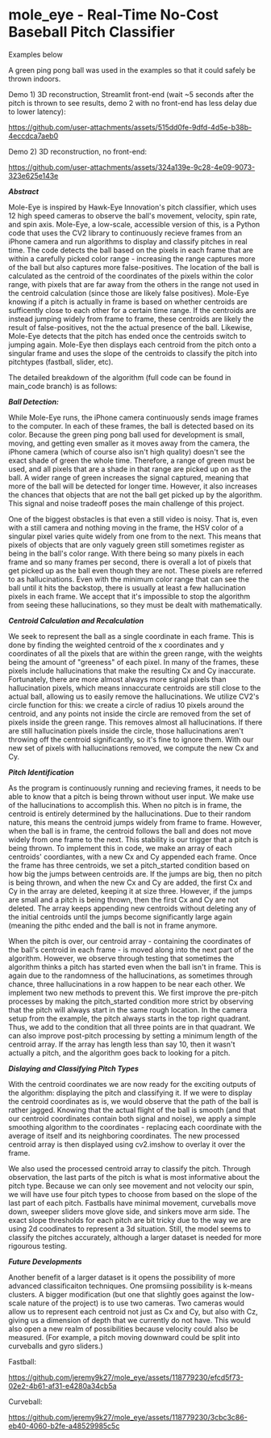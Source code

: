# mole_eye - Real-Time No-Cost Baseball Pitch Classifier

Examples below

A green ping pong ball was used in the examples so that it could safely be thrown indoors.

Demo 1) 3D reconstruction, Streamlit front-end (wait ~5 seconds after the pitch is thrown to see results, demo 2 with no front-end has less delay due to lower latency):

https://github.com/user-attachments/assets/515dd0fe-9dfd-4d5e-b38b-4eccdca7aeb0


Demo 2) 3D reconstruction, no front-end:

https://github.com/user-attachments/assets/324a139e-9c28-4e09-9073-323e625e143e




***Abstract***

Mole-Eye is inspired by Hawk-Eye Innovation's pitch classifier, which uses 12 high speed cameras to observe the ball's movement, velocity, spin rate, and spin axis. Mole-Eye, a low-scale, accessible version of this, is a Python code that uses the CV2 library to continuously recieve frames from an iPhone camera and run algorithms to display and classify pitches in real time. The code detects the ball based on the pixels in each frame that are within a carefully picked color range - increasing the range captures more of the ball but also captures more false-positives. The location of the ball is calculated as the centroid of the coordinates of the pixels within the color range, with pixels that are far away from the others in the range not used in the centroid calculation (since those are likely false positives). Mole-Eye knowing if a pitch is actually in frame is based on whether centroids are sufficently close to each other for a certain time range. If the centroids are instead jumping widely from frame to frame, these centroids are likely the result of false-positives, not the the actual presence of the ball. Likewise, Mole-Eye detects that the pitch has ended once the centroids switch to jumping again. Mole-Eye then displays each centroid from the pitch onto a singular frame and uses the slope of the centroids to classify the pitch into pitchtypes (fastball, slider, etc).



The detailed breakdown of the algorithm (full code can be found in main_code branch) is as follows:
 

***Ball Detection:***

While Mole-Eye runs, the iPhone camera continuously sends image frames to the computer. In each of these frames, the ball is detected based on its color. Because the green ping pong ball used for development is small, moving, and getting even smaller as it moves away from the camera, the iPhone camera (which of course also isn't high quality) doesn't see the exact shade of green the whole time. Therefore, a range of green must be used, and all pixels that are a shade in that range are picked up on as the ball. A wider range of green increases the signal captured, meaning that more of the ball will be detected for longer time. However, it also increases the chances that objects that are not the ball get picked up by the algorithm. This signal and noise tradeoff poses the main challenge of this project. 

One of the biggest obstacles is that even a still video is noisy. That is, even with a still camera and nothing moving in the frame, the HSV color of a singular pixel varies quite widely from one from to the next. This means that pixels of objects that are only vaguely green still sometimes register as being in the ball's color range. With there being so many pixels in each frame and so many frames per second, there is overall a lot of pixels that get picked up as the ball even though they are not. These pixels are referred to as hallucinations. Even with the minimum color range that can see the ball until it hits the backstop, there is usually at least a few hallucination pixels in each frame. We accept that it's impossible to stop the algorithm from seeing these hallucinations, so they must be dealt with mathematically.

***Centroid Calculation and Recalculation***

We seek to represent the ball as a single coordinate in each frame. This is done by finding the weighted centroid of the x coordinates and y coordinates of all the pixels that are within the green range, with the weights being the amount of "greeness" of each pixel. In many of the frames, these pixels include hallucinations that make the resulting Cx and Cy inaccurate. Fortunately, there are more almost always more signal pixels than hallucination pixels, which means innaccurate centroids are still close to the actual ball, allowing us to easily remove the hallucinations. We utilize CV2's circle function for this: we create a circle of radius 10 pixels around the centroid, and any points not inside the circle are removed from the set of pixels inside the green range. This removes almost all hallucinations. If there are still hallucination pixels inside the circle, those hallucinations aren't throwing off the centroid significantly, so it's fine to ignore them. With our new set of pixels with hallucinations removed, we compute the new Cx and Cy.

***Pitch Identification***

As the program is continuously running and recieving frames, it needs to be able to know that a pitch is being thrown without user input. We make use of the hallucinations to accomplish this. When no pitch is in frame, the centroid is entirely determined by the hallucinations. Due to their random nature, this means the centroid jumps widely from frame to frame. However, when the ball is in frame, the centroid follows the ball and does not move widely from one frame to the next. This stability is our trigger that a pitch is being thrown. To implement this in code, we make an array of each centroids' coordiantes, with a new Cx and Cy appended each frame. Once the frame has three centroids, we set a pitch_started condition based on how big the jumps between centroids are. If the jumps are big, then no pitch is being thrown, and when the new Cx and Cy are added, the first Cx and Cy in the array are deleted, keeping it at size three. However, if the jumps are small and a pitch is being thrown, then the first Cx and Cy are not deleted. The array keeps appending new centroids without deleting any of the initial centroids until the jumps become significantly large again (meaning the pithc ended and the ball is not in frame anymore. 

When the pitch is over, our centroid array - containing the coordinates of the ball's centroid in each frame - is moved along into the next part of the algorithm. However, we observe through testing that sometimes the algorithm thinks a pitch has started even when the ball isn't in frame. This is again due to the randomness of the hallucinations, as sometimes through chance, three hallucinations in a row happen to be near each other. We implement two new methods to prevent this. We first improve the pre-pitch processes by making the pitch_started condition more strict by observing that the pitch will always start in the same rough location. In the camera setup from the example, the pitch always starts in the top right quadrant. Thus, we add to the condition that all three points are in that quadrant. We can also improve post-pitch processing by setting a minimum length of the centroid array. If the array has length less than say 10, then it wasn't actually a pitch, and the algorithm goes back to looking for a pitch.

***Dislaying and Classifying Pitch Types***

With the centroid coordinates we are now ready for the exciting outputs of the algorithm: displaying the pitch and classifying it. If we were to display the centroid coordinates as is, we would observe that the path of the ball is rather jagged. Knowing that the actual flight of the ball is smooth (and that our centroid coordinates contain both signal and noise), we apply a simple smoothing algorithm to the coordinates - replacing each coordinate with the average of itself and its neighboring coordinates. The new processed centroid array is then displayed using cv2.imshow to overlay it over the frame. 

We also used the processed centroid array to classify the pitch. Through observation, the last parts of the pitch is what is most informative about the pitch type. Because we can only see movement and not velocity our spin, we will have use four pitch types to choose from based on the slope of the last part of each pitch. Fastballs have minimal movement, curveballs move down, sweeper sliders move glove side, and sinkers move arm side. The exact slope thresholds for each pitch are bit tricky due to the way we are using 2d coodinates to represent a 3d situation. Still, the model seems to classify the pitches accurately, although a larger dataset is needed for more rigourous testing.

***Future Developments***

Another benefit of a larger dataset is it opens the possibility of more advanced classificaiton techniques. One promsiing possibility is k-means clusters. A bigger modification (but one that slightly goes against the low-scale nature of the project) is to use two cameras. Two cameras would allow us to represent each centroid not just as Cx and Cy, but also with Cz, giving us a dimension of depth that we currently do not have. This would also open a new realm of possibilities because velocity could also be measured. (For example, a pitch moving downward could be split into curveballs and gyro sliders.)



Fastball:

https://github.com/jeremy9k27/mole_eye/assets/118779230/efcd5f73-02e2-4b61-af31-e4280a34cb5a


Curveball:

https://github.com/jeremy9k27/mole_eye/assets/118779230/3cbc3c86-eb40-4060-b2fe-a48529985c5c
